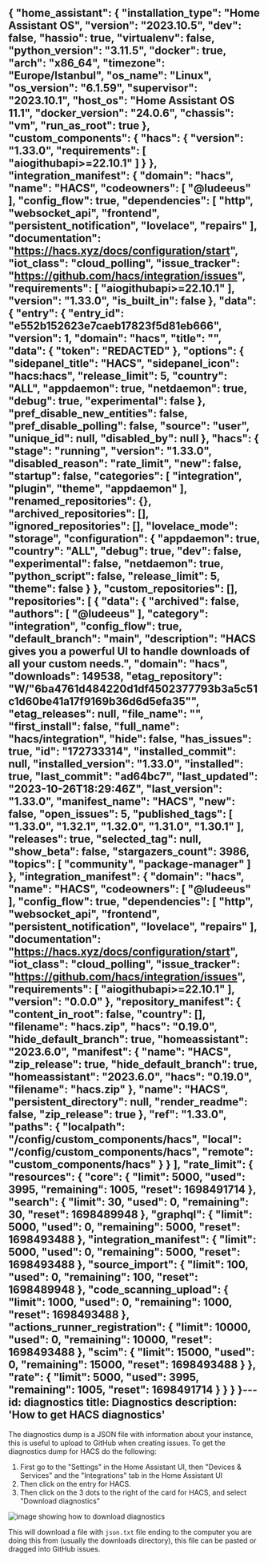 {
  "home_assistant": {
    "installation_type": "Home Assistant OS",
    "version": "2023.10.5",
    "dev": false,
    "hassio": true,
    "virtualenv": false,
    "python_version": "3.11.5",
    "docker": true,
    "arch": "x86_64",
    "timezone": "Europe/Istanbul",
    "os_name": "Linux",
    "os_version": "6.1.59",
    "supervisor": "2023.10.1",
    "host_os": "Home Assistant OS 11.1",
    "docker_version": "24.0.6",
    "chassis": "vm",
    "run_as_root": true
  },
  "custom_components": {
    "hacs": {
      "version": "1.33.0",
      "requirements": [
        "aiogithubapi>=22.10.1"
      ]
    }
  },
  "integration_manifest": {
    "domain": "hacs",
    "name": "HACS",
    "codeowners": [
      "@ludeeus"
    ],
    "config_flow": true,
    "dependencies": [
      "http",
      "websocket_api",
      "frontend",
      "persistent_notification",
      "lovelace",
      "repairs"
    ],
    "documentation": "https://hacs.xyz/docs/configuration/start",
    "iot_class": "cloud_polling",
    "issue_tracker": "https://github.com/hacs/integration/issues",
    "requirements": [
      "aiogithubapi>=22.10.1"
    ],
    "version": "1.33.0",
    "is_built_in": false
  },
  "data": {
    "entry": {
      "entry_id": "e552b152623e7caeb17823f5d81eb666",
      "version": 1,
      "domain": "hacs",
      "title": "",
      "data": {
        "token": "**REDACTED**"
      },
      "options": {
        "sidepanel_title": "HACS",
        "sidepanel_icon": "hacs:hacs",
        "release_limit": 5,
        "country": "ALL",
        "appdaemon": true,
        "netdaemon": true,
        "debug": true,
        "experimental": false
      },
      "pref_disable_new_entities": false,
      "pref_disable_polling": false,
      "source": "user",
      "unique_id": null,
      "disabled_by": null
    },
    "hacs": {
      "stage": "running",
      "version": "1.33.0",
      "disabled_reason": "rate_limit",
      "new": false,
      "startup": false,
      "categories": [
        "integration",
        "plugin",
        "theme",
        "appdaemon"
      ],
      "renamed_repositories": {},
      "archived_repositories": [],
      "ignored_repositories": [],
      "lovelace_mode": "storage",
      "configuration": {
        "appdaemon": true,
        "country": "ALL",
        "debug": true,
        "dev": false,
        "experimental": false,
        "netdaemon": true,
        "python_script": false,
        "release_limit": 5,
        "theme": false
      }
    },
    "custom_repositories": [],
    "repositories": [
      {
        "data": {
          "archived": false,
          "authors": [
            "@ludeeus"
          ],
          "category": "integration",
          "config_flow": true,
          "default_branch": "main",
          "description": "HACS gives you a powerful UI to handle downloads of all your custom needs.",
          "domain": "hacs",
          "downloads": 149538,
          "etag_repository": "W/\"6ba4761d484220d1df4502377793b3a5c51c1d60be41a17f9169b36d6d5efa35\"",
          "etag_releases": null,
          "file_name": "",
          "first_install": false,
          "full_name": "hacs/integration",
          "hide": false,
          "has_issues": true,
          "id": "172733314",
          "installed_commit": null,
          "installed_version": "1.33.0",
          "installed": true,
          "last_commit": "ad64bc7",
          "last_updated": "2023-10-26T18:29:46Z",
          "last_version": "1.33.0",
          "manifest_name": "HACS",
          "new": false,
          "open_issues": 5,
          "published_tags": [
            "1.33.0",
            "1.32.1",
            "1.32.0",
            "1.31.0",
            "1.30.1"
          ],
          "releases": true,
          "selected_tag": null,
          "show_beta": false,
          "stargazers_count": 3986,
          "topics": [
            "community",
            "package-manager"
          ]
        },
        "integration_manifest": {
          "domain": "hacs",
          "name": "HACS",
          "codeowners": [
            "@ludeeus"
          ],
          "config_flow": true,
          "dependencies": [
            "http",
            "websocket_api",
            "frontend",
            "persistent_notification",
            "lovelace",
            "repairs"
          ],
          "documentation": "https://hacs.xyz/docs/configuration/start",
          "iot_class": "cloud_polling",
          "issue_tracker": "https://github.com/hacs/integration/issues",
          "requirements": [
            "aiogithubapi>=22.10.1"
          ],
          "version": "0.0.0"
        },
        "repository_manifest": {
          "content_in_root": false,
          "country": [],
          "filename": "hacs.zip",
          "hacs": "0.19.0",
          "hide_default_branch": true,
          "homeassistant": "2023.6.0",
          "manifest": {
            "name": "HACS",
            "zip_release": true,
            "hide_default_branch": true,
            "homeassistant": "2023.6.0",
            "hacs": "0.19.0",
            "filename": "hacs.zip"
          },
          "name": "HACS",
          "persistent_directory": null,
          "render_readme": false,
          "zip_release": true
        },
        "ref": "1.33.0",
        "paths": {
          "localpath": "/config/custom_components/hacs",
          "local": "/config/custom_components/hacs",
          "remote": "custom_components/hacs"
        }
      }
    ],
    "rate_limit": {
      "resources": {
        "core": {
          "limit": 5000,
          "used": 3995,
          "remaining": 1005,
          "reset": 1698491714
        },
        "search": {
          "limit": 30,
          "used": 0,
          "remaining": 30,
          "reset": 1698489948
        },
        "graphql": {
          "limit": 5000,
          "used": 0,
          "remaining": 5000,
          "reset": 1698493488
        },
        "integration_manifest": {
          "limit": 5000,
          "used": 0,
          "remaining": 5000,
          "reset": 1698493488
        },
        "source_import": {
          "limit": 100,
          "used": 0,
          "remaining": 100,
          "reset": 1698489948
        },
        "code_scanning_upload": {
          "limit": 1000,
          "used": 0,
          "remaining": 1000,
          "reset": 1698493488
        },
        "actions_runner_registration": {
          "limit": 10000,
          "used": 0,
          "remaining": 10000,
          "reset": 1698493488
        },
        "scim": {
          "limit": 15000,
          "used": 0,
          "remaining": 15000,
          "reset": 1698493488
        }
      },
      "rate": {
        "limit": 5000,
        "used": 3995,
        "remaining": 1005,
        "reset": 1698491714
      }
    }
  }
}---
id: diagnostics
title: Diagnostics
description: 'How to get HACS diagnostics'
---

The diagnostics dump is a JSON file with information about your instance, this is useful to upload to GitHub when creating issues.
To get the diagnostics dump for HACS do the following:

1. First go to the "Settings" in the Home Assistant UI, then "Devices & Services" and the "Integrations" tab in the Home Assistant UI
1. Then click on the entry for HACS.
1. Then click on the 3 dots to the right of the card for HACS, and select "Download diagnostics"

![image showing how to download diagnostics](/img/diagnostics.png)

This will download a file with `json.txt` file ending to the computer you are doing this from (usually the downloads directory), this file can be pasted or dragged into GitHub issues.

